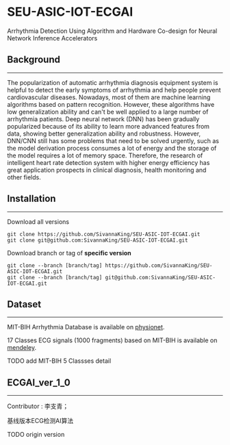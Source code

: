 # SEU-ASIC-IOT-ECGAI
Arrhythmia Detection Using Algorithm and Hardware Co-design for Neural Network Inference Accelerators


## Background
---
The popularization of automatic arrhythmia diagnosis equipment system is helpful to detect the early symptoms of arrhythmia and help people prevent cardiovascular diseases. Nowadays, most of them are machine learning algorithms based on pattern recognition. However, these algorithms have low generalization ability and can't be well applied to a large number of arrhythmia patients. Deep neural network (DNN) has been gradually popularized because of its ability to learn more advanced features from data, showing better generalization ability and robustness. However, DNN/CNN still has some problems that need to be solved urgently, such as the model derivation process consumes a lot of energy and the storage of the model requires a lot of memory space. Therefore, the research of intelligent heart rate detection system with higher energy efficiency has great application prospects in clinical diagnosis, health monitoring and other fields.


## Installation
---
Download all versions
```
git clone https://github.com/SivannaKing/SEU-ASIC-IOT-ECGAI.git
git clone git@github.com:SivannaKing/SEU-ASIC-IOT-ECGAI.git
```
Download branch or tag of **specific version**
```
git clone --branch [branch/tag] https://github.com/SivannaKing/SEU-ASIC-IOT-ECGAI.git
git clone --branch [branch/tag] git@github.com:SivannaKing/SEU-ASIC-IOT-ECGAI.git
```


## Dataset
---
MIT-BIH Arrhythmia Database is available on [physionet](https://www.physionet.org/content/mitdb/1.0.0/).

17 Classes ECG signals (1000 fragments) based on MIT-BIH is available on [mendeley](https://data.mendeley.com/datasets/7dybx7wyfn/3).

TODO add MIT-BIH 5 Classses detail

## ECGAI_ver_1_0
---
Contributor : 李支青；

基线版本ECG检测AI算法

TODO origin version